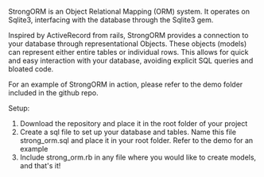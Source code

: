 StrongORM is an Object Relational Mapping (ORM) system. It operates on Sqlite3, interfacing with the database through the Sqlite3 gem.

Inspired by ActiveRecord from rails, StrongORM provides a connection to your database through representational Objects. These objects (models) can represent either entire tables or individual rows. This allows for quick and easy interaction with your database, avoiding explicit SQL queries and bloated code.

For an example of StrongORM in action, please refer to the demo folder included in the github repo.

Setup:
1) Download the repository and place it in the root folder of your project
2) Create a sql file to set up your database and tables. Name this file strong_orm.sql and place it in your root folder. Refer to the demo for an example
3) Include strong_orm.rb in any file where you would like to create models, and that's it!
